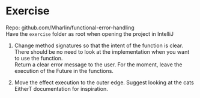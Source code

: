# Exercise

Repo: github.com/Mharlin/functional-error-handling  
Have the `exercise` folder as root when opening the project in IntelliJ

1. Change method signatures so that the intent of the function is clear.  
  There should be no need to look at the implementation when you want to use the function.  
  Return a clear error message to the user.
  For the moment, leave the execution of the Future in the functions.  
  
2. Move the effect execution to the outer edge.
  Suggest looking at the cats EitherT documentation for inspiration.
